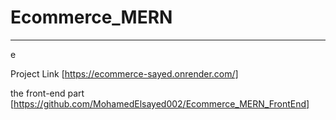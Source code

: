 # Ecommerce_MERN
---
e

Project Link [https://ecommerce-sayed.onrender.com/]


the front-end part [https://github.com/MohamedElsayed002/Ecommerce_MERN_FrontEnd]
